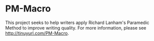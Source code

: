 # PM-Macro
This project seeks to help writers apply Richard Lanham's Paramedic Method to improve writing quality. For more information, please see http://tinuyurl.com/PM-Macro.

